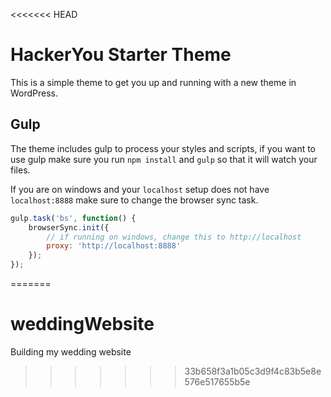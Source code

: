 <<<<<<< HEAD
# HackerYou Starter Theme

This is a simple theme to get you up and running with a new theme in WordPress. 

## Gulp

The theme includes gulp to process your styles and scripts, if you want to use gulp make sure you run `npm install` and `gulp` so that it will watch your files.

If you are on windows and your `localhost` setup does not have `localhost:8888` make sure to change the browser sync task.

```js
gulp.task('bs', function() {
    browserSync.init({
        // if running on windows, change this to http://localhost
        proxy: 'http://localhost:8888'
    });
});
```


=======
# weddingWebsite
Building my wedding website
>>>>>>> 33b658f3a1b05c3d9f4c83b5e8e576e517655b5e
